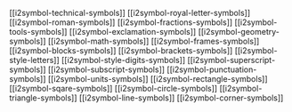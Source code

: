 [[i2symbol-technical-symbols]]
[[i2symbol-royal-letter-symbols]]
[[i2symbol-roman-symbols]]
[[i2symbol-fractions-symbols]]
[[i2symbol-tools-symbols]]
[[i2symbol-exclamation-symbols]]
[[i2symbol-geometry-symbols]]
[[i2symbol-math-symbols]]
[[i2symbol-frames-symbols]]
[[i2symbol-blocks-symbols]]
[[i2symbol-brackets-symbols]]
[[i2symbol-style-letters]]
[[i2symbol-style-digits-symbols]]
[[i2symbol-superscript-symbols]]
[[i2symbol-subscript-symbols]]
[[i2symbol-punctuation-symbols]]
[[i2symbol-units-symbols]]
[[i2symbol-rectangle-symbols]]
[[i2symbol-sqare-symbols]]
[[i2symbol-circle-symbols]]
[[i2symbol-triangle-symbols]]
[[i2symbol-line-symbols]]
[[i2symbol-corner-symbols]]


